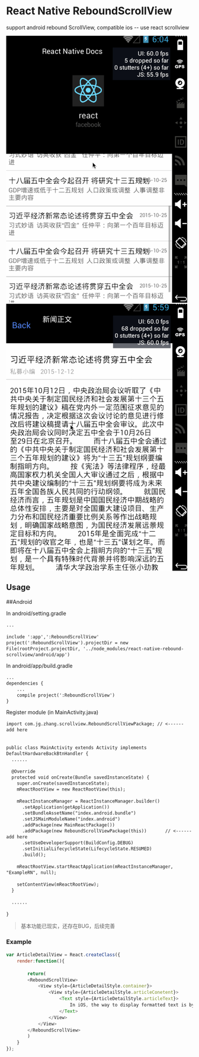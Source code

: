 # React Native ReboundScrollView
support android rebound ScrollView, compatible ios -- use react scrollview


![screen](./screen.gif)
![screen2](./screen2.gif)


## Usage
##Android

In android/setting.gradle

```
...

include ':app',':ReboundScrollView'
project(':ReboundScrollView').projectDir = new File(rootProject.projectDir, '../node_modules/react-native-rebound-scrollview/android/app')

```
In android/app/build.gradle

```
...
dependencies {
    ...
    compile project(':ReboundScrollView')
}
```
Register module (in MainActivity.java)

```
import com.jg.zhang.scrollview.ReboundScrollViewPackage; // <------ add here


public class MainActivity extends Activity implements DefaultHardwareBackBtnHandler {
  ......

  @Override
  protected void onCreate(Bundle savedInstanceState) {
    super.onCreate(savedInstanceState);
    mReactRootView = new ReactRootView(this);

    mReactInstanceManager = ReactInstanceManager.builder()
      .setApplication(getApplication())
      .setBundleAssetName("index.android.bundle")
      .setJSMainModuleName("index.android")
      .addPackage(new MainReactPackage())
      .addPackage(new ReboundScrollViewPackage(this))       // <------ add here
      .setUseDeveloperSupport(BuildConfig.DEBUG)
      .setInitialLifecycleState(LifecycleState.RESUMED)
      .build();

    mReactRootView.startReactApplication(mReactInstanceManager, "ExampleRN", null);

    setContentView(mReactRootView);
  }

  ......

}
```



> 基本功能已现实，还存在BUG，后续完善

### Example

```js
var ArticleDetailView = React.createClass({
	render:function(){
		
		return(
		<ReboundScrollView>
			<View style={ArticleDetailStyle.container}>
				<View style={ArticleDetailStyle.articleConetent}>
					<Text style={ArticleDetailStyle.articleText}>
						In iOS, the way to display formatted text is by using NSAttributedString: you give the text that you want to display and annotate ranges with some specific formatting. In practice, this is very tedious. For React Native, we decided to use web paradigm for this where you can nest text to achieve the same effect.
					</Text>
				</View>
			</View>
		</ReboundScrollView>
		)
	}
});
```

